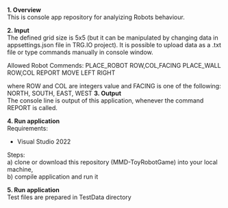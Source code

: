 <b>1. Overview</b>   
   This is console app repository for analyizing Robots behaviour.
   
<b>2. Input</b>  
   The defined grid size is 5x5 (but it can be manipulated by changing data in appsettings.json file in TRG.IO project).
   It is possible to upload data as a .txt file or type commands manually in console window.
   
   Allowed Robot Commends:
   PLACE_ROBOT ROW,COL,FACING
   PLACE_WALL ROW,COL
   REPORT
   MOVE
   LEFT
   RIGHT
   
   where ROW and COL are integers value and FACING is one of the following: NORTH, SOUTH, EAST, WEST
<b>3. Output</b>  
   The console line is output of this application, whenever the command REPORT is called.
   
<b>4. Run application</b>  
  Requirements:  
   - Visual Studio 2022
   
  Steps:   
   a) clone or download this repository (MMD-ToyRobotGame) into your local machine,  
   b) compile application and run it

<b>5. Run application</b>    
  Test files are prepared in TestData directory
